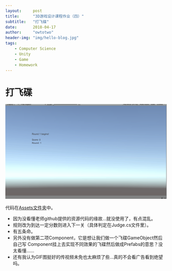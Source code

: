 ```yaml
---
layout:     post
title:      "3D游戏设计课程作业（四）"
subtitle:   "打飞碟"
date:       2018-04-17
author:     "owtotwo"
header-img: "img/hello-blog.jpg"
tags:
    - Computer Science
    - Unity
    - Game
    - Homework
---
```


# 打飞碟

![打飞碟gif图](./Hit-UFO.gif)

代码在[Assets文件夹](./Assets)中。

+ 因为没看懂老师github提供的资源代码的缘故…就没使用了，有点混乱。
+ 规则改为到达一定分数则进入下一关（具体判定在Judge.cs文件里）。
+ 有五条命。
+ 另外没有做第二项Component，它是想让我们做一个飞碟GameObject然后自己写
  Component挂上去实现不同效果的飞碟然后做成Prefabs的意思？没太看懂……
+ 还有我认为GIF图挺好的传视频未免也太麻烦了些…真的不会看广告看到绝望吗。